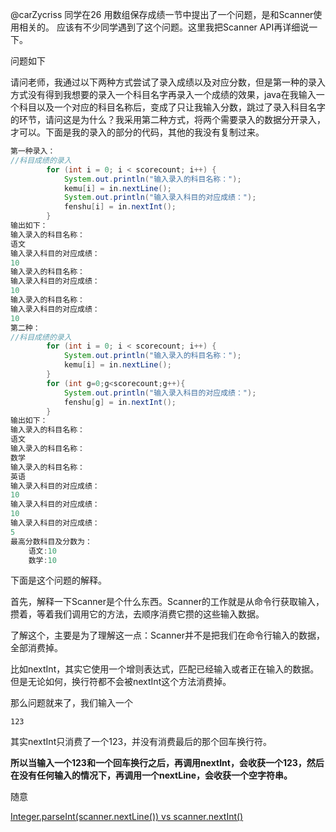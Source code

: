 
@carZycriss 同学在26 用数组保存成绩一节中提出了一个问题，是和Scanner使用相关的。 应该有不少同学遇到了这个问题。这里我把Scanner API再详细说一下。


问题如下

   请问老师，我通过以下两种方式尝试了录入成绩以及对应分数，但是第一种的录入方式没有得到我想要的录入一个科目名字再录入一个成绩的效果，java在我输入一个科目以及一个对应的科目名称后，变成了只让我输入分数，跳过了录入科目名字的环节，请问这是为什么？我采用第二种方式，将两个需要录入的数据分开录入，才可以。下面是我的录入的部分的代码，其他的我没有复制过来。

```java
第一种录入： 
//科目成绩的录入  
        for (int i = 0; i < scorecount; i++) {
            System.out.println("输入录入的科目名称：");
            kemu[i] = in.nextLine();
            System.out.println("输入录入科目的对应成绩：");
            fenshu[i] = in.nextInt();
        }
输出如下：
输入录入的科目名称：
语文
输入录入科目的对应成绩：
10
输入录入的科目名称：
输入录入科目的对应成绩：
10
输入录入的科目名称：
输入录入科目的对应成绩：
10
第二种：
//科目成绩的录入
        for (int i = 0; i < scorecount; i++) {
            System.out.println("输入录入的科目名称：");
            kemu[i] = in.nextLine();
        }
        for (int g=0;g<scorecount;g++){
            System.out.println("输入录入科目的对应成绩：");
            fenshu[g] = in.nextInt();
        }
输出如下：
输入录入的科目名称：
语文
输入录入的科目名称：
数学
输入录入的科目名称：
英语
输入录入科目的对应成绩：
10
输入录入科目的对应成绩：
10
输入录入科目的对应成绩：
5
最高分数科目及分数为：
    语文:10
    数学:10
```


下面是这个问题的解释。

首先，解释一下Scanner是个什么东西。Scanner的工作就是从命令行获取输入，攒着，等着我们调用它的方法，去顺序消费它攒的这些输入数据。

了解这个，主要是为了理解这一点：Scanner并不是把我们在命令行输入的数据，全部消费掉。

比如nextInt，其实它使用一个增则表达式，匹配已经输入或者正在输入的数据。但是无论如何，换行符都不会被nextInt这个方法消费掉。

那么问题就来了，我们输入一个

```
123

```
其实nextInt只消费了一个123，并没有消费最后的那个回车换行符。

**所以当输入一个123和一个回车换行之后，再调用nextInt，会收获一个123，然后在没有任何输入的情况下，再调用一个nextLine，会收获一个空字符串。**

随意


[Integer.parseInt(scanner.nextLine()) vs scanner.nextInt()](https://stackoverflow.com/questions/26586489/integer-parseintscanner-nextline-vs-scanner-nextint)




